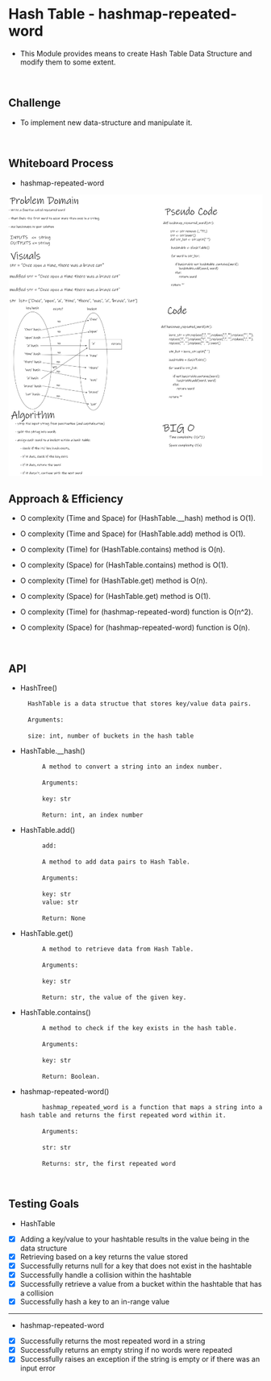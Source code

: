 # Hash Table - hashmap-repeated-word

- This Module provides means to create Hash Table Data Structure and modify them to some extent.

<br>

## Challenge

- To implement new data-structure and manipulate it.

<br>

## Whiteboard Process

- hashmap-repeated-word

![hashmap-repeated-word](assets/hashmap-repeated-word.png)

## Approach & Efficiency

- O complexity (Time and Space) for (HashTable.__hash) method is O(1).

- O complexity (Time and Space) for (HashTable.add) method is O(1).

- O complexity (Time) for (HashTable.contains) method is O(n).
- O complexity (Space) for (HashTable.contains) method is O(1).

- O complexity (Time) for (HashTable.get) method is O(n).
- O complexity (Space) for (HashTable.get) method is O(1).

- O complexity (Time) for (hashmap-repeated-word) function is O(n^2).
- O complexity (Space) for (hashmap-repeated-word) function is O(n).

<br>

## API

- HashTree()

        HashTable is a data structue that stores key/value data pairs.

        Arguments:

        size: int, number of buckets in the hash table

- HashTable.__hash()

            A method to convert a string into an index number.

            Arguments:

            key: str

            Return: int, an index number

- HashTable.add()

            add:

            A method to add data pairs to Hash Table.

            Arguments:

            key: str
            value: str

            Return: None

- HashTable.get()

            A method to retrieve data from Hash Table.

            Arguments:

            key: str

            Return: str, the value of the given key.

- HashTable.contains()

            A method to check if the key exists in the hash table.

            Arguments:

            key: str

            Return: Boolean.

- hashmap-repeated-word()

            hashmap_repeated_word is a function that maps a string into a hash table and returns the first repeated word within it.

            Arguments:

            str: str

            Returns: str, the first repeated word

<br>

## Testing Goals

- HashTable

- [x] Adding a key/value to your hashtable results in the value being in the data structure
- [x] Retrieving based on a key returns the value stored
- [x] Successfully returns null for a key that does not exist in the hashtable
- [X] Successfully handle a collision within the hashtable
- [X] Successfully retrieve a value from a bucket within the hashtable that has a collision
- [x] Successfully hash a key to an in-range value

---------------------------------------------------------------------------

- hashmap-repeated-word

- [x] Successfully returns the most repeated word in a string
- [X] Successfully returns an empty string if no words were repeated
- [X] Successfully raises an exception if the string is empty or if there was an input error
